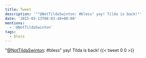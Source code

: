 ```yaml
---
title: Tweet
description: '""@NotTildaSwinton: #bless" yay! Tilda is back!"'
date: '2015-03-13T08:03:48+00:00'
mentions:
  - '@NotTildaSwinton'
tags:
  - bless
---
```

"[@NotTildaSwinton](https://twitter.com/@NotTildaSwinton): #bless" yay! Tilda is back!
      {{< tweet 0 0 >}}
    
